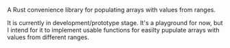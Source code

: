 A Rust convenience library for populating arrays with values from ranges.

It is currently in development/prototype stage. It's a playground for now, but I intend for it to implement usable functions for easilty pupulate arrays with values from different ranges.
